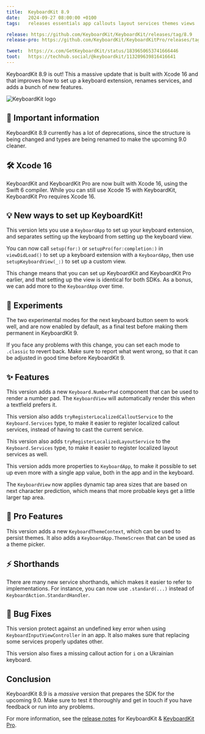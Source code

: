 ```yaml
---
title:  KeyboardKit 8.9
date:   2024-09-27 08:00:00 +0100
tags:   releases essentials app callouts layout services themes views

release: https://github.com/KeyboardKit/KeyboardKit/releases/tag/8.9
release-pro: https://github.com/KeyboardKit/KeyboardKitPro/releases/tag/8.9

tweet:  https://x.com/GetKeyboardKit/status/1839650653741666446
toot:   https://techhub.social/@keyboardkit/113209639816416641
---
```


KeyboardKit 8.9 is out! This a massive update that is built with Xcode 16 and that improves how to set up a keyboard extension, renames services, and adds a bunch of new features.

![KeyboardKit logo]({{page.image}})


## 🚨 Important information

KeyboardKit 8.9 currently has a lot of deprecations, since the structure is being changed and types are being renamed to make the upcoming 9.0 cleaner.


## 🛠️ Xcode 16

KeyboardKit and KeyboardKit Pro are now built with Xcode 16, using the Swift 6 compiler. While you can still use Xcode 15 with KeyboardKit, KeyboardKit Pro requires Xcode 16.


## 💡 New ways to set up KeyboardKit!

This version lets you use a `KeyboardApp` to set up your keyboard extension, and separates setting up the keyboard from setting up the keyboard view.

You can now call `setup(for:)` or `setupPro(for:completion:)` in `viewDidLoad()` to set up a keyboard extension with a `KeyboardApp`, then use `setupKeyboardView(_:)` to set up a custom view.

This change means that you can set up KeyboardKit and KeyboardKit Pro earlier, and that setting up the view is identical for both SDKs. As a bonus, we can add more to the `KeyboardApp` over time.


## 🧪 Experiments

The two experimental modes for the next keyboard button seem to work well, and are now enabled by default, as a final test before making them permanent in KeyboardKit 9.

If you face any problems with this change, you can set each mode to `.classic` to revert back. Make sure to report what went wrong, so that it can be adjusted in good time before KeyboardKit 9.


## ✨ Features

This version adds a new `Keyboard.NumberPad` component that can be used to render a number pad. The `KeyboardView` will automatically render this when a textfield prefers it.

This version also adds `tryRegisterLocalizedCalloutService` to the `Keyboard.Services` type, to make it easier to register localized callout services, instead of having to cast the current service.

This version also adds `tryRegisterLocalizedLayoutService` to the `Keyboard.Services` type, to make it easier to register localized layout services as well.

This version adds more properties to `KeyboardApp`, to make it possible to set up even more with a single app value, both in the app and in the keyboard.

The `KeyboardView` now applies dynamic tap area sizes that are based on next character prediction, which means that more probable keys get a little larger tap area.


## 👑 Pro Features

This version adds a new `KeyboardThemeContext`, which can be used to persist themes. It also adds a `KeyboardApp.ThemeScreen` that can be used as a theme picker.


## ⚡️ Shorthands

There are many new service shorthands, which makes it easier to refer to implementations. For instance, you can now use `.standard(...)` instead of `KeyboardAction.StandardHandler`.


## 🐛 Bug Fixes

This version protect against an undefined key error when using `KeyboardInputViewController` in an app. It also makes sure that replacing some services properly updates other.

This version also fixes a missing callout action for `i` on a Ukrainian keyboard.


## Conclusion

KeyboardKit 8.9 is a *massive* version that prepares the SDK for the upcoming 9.0. Make sure to test it thoroughly and get in touch if you have feedback or run into any problems.

For more information, see the [release notes]({{page.release}}) for KeyboardKit & [KeyboardKit Pro]({{page.release-pro}}).